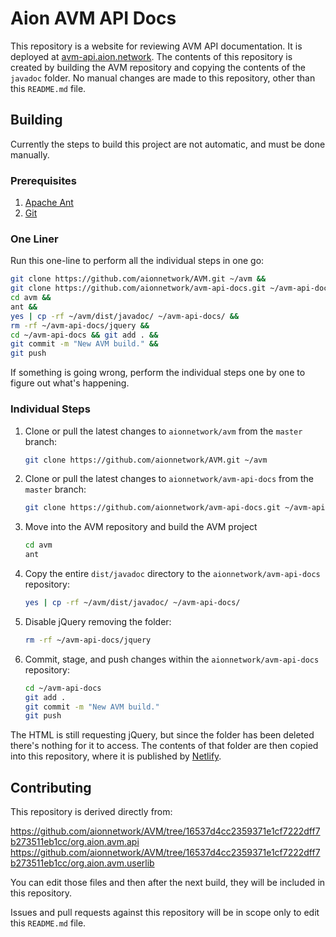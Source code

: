 # Aion AVM API Docs

This repository is a website for reviewing AVM API documentation. It is deployed at [avm-api.aion.network](https://avm-api.aion.network/). The contents of this repository is created by building the AVM repository and copying the contents of the `javadoc` folder. No manual changes are made to this repository, other than this `README.md` file.

## Building

Currently the steps to build this project are not automatic, and must be done manually.

### Prerequisites

1. [Apache Ant](http://ant.apache.org/)
2. [Git](https://git-scm.com/)

### One Liner

Run this one-line to perform all the individual steps in one go:

```bash
git clone https://github.com/aionnetwork/AVM.git ~/avm &&
git clone https://github.com/aionnetwork/avm-api-docs.git ~/avm-api-docs &&
cd avm &&
ant &&
yes | cp -rf ~/avm/dist/javadoc/ ~/avm-api-docs/ &&
rm -rf ~/avm-api-docs/jquery &&
cd ~/avm-api-docs && git add . &&
git commit -m "New AVM build." &&
git push
```

If something is going wrong, perform the individual steps one by one to figure out what's happening.

### Individual Steps

1. Clone or pull the latest changes to `aionnetwork/avm` from the `master` branch:

    ```bash
    git clone https://github.com/aionnetwork/AVM.git ~/avm
    ```

1. Clone or pull the latest changes to `aionnetwork/avm-api-docs` from the `master` branch:

    ```bash
    git clone https://github.com/aionnetwork/avm-api-docs.git ~/avm-api-docs
    ```

2. Move into the AVM repository and build the AVM project

    ```bash
    cd avm
    ant
    ```

3. Copy the entire `dist/javadoc` directory to the `aionnetwork/avm-api-docs` repository:

    ```bash
    yes | cp -rf ~/avm/dist/javadoc/ ~/avm-api-docs/
    ```

4. Disable jQuery removing the folder:

    ```bash
    rm -rf ~/avm-api-docs/jquery
    ```

5. Commit, stage, and push changes within the `aionnetwork/avm-api-docs` repository:

    ```bash
    cd ~/avm-api-docs
    git add .
    git commit -m "New AVM build."
    git push
    ```

The HTML is still requesting jQuery, but since the folder has been deleted there's nothing for it to access. The contents of that folder are then copied into this repository, where it is published by [Netlify](https://www.netlify.com/).

## Contributing

This repository is derived directly from:

https://github.com/aionnetwork/AVM/tree/16537d4cc2359371e1cf7222dff7b273511eb1cc/org.aion.avm.api
https://github.com/aionnetwork/AVM/tree/16537d4cc2359371e1cf7222dff7b273511eb1cc/org.aion.avm.userlib

You can edit those files and then after the next build, they will be included in this repository.

Issues and pull requests against this repository will be in scope only to edit this `README.md` file.
